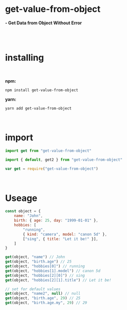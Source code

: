 # get-value-from-object


**- Get Data from Object Without Error**               

<br>



<br>

# installing

<br>

**npm:**
```
npm install get-value-from-object
```
**yarn:**
```
yarn add get-value-from-object
```


<br>

# import 
```JavaScript
import get from "get-value-from-object" 

import { default, get2 } from "get-value-from-object" 

var get = require("get-value-from-object")
```
<br>



# Useage

```JavaScript
const object = {
    name: "John",
    birth: { age: 25, day: "1999-01-01" },
    hobbies: [
        "running",
        { kind: "camera", model: "canon 5d" },
        ["sing", { title: "Let it be!" }],
    ]
}
```

```JavaScript
get(object, "name") // John
get(object, "birth.age") // 25
get(object, "hobbies[0]") // running
get(object, "hobbies[1].model") // canon 5d
get(object, "hobbies[2][0]") // sing
get(object, "hobbies[2][1].title") // Let it be!

// set for default values
get(object, "name2", null) // null
get(object, "birth.age", 29) // 25
get(object, "birth.age.my", 29) // 29
```

<br>
<br>
<br>
<br>
<br>


